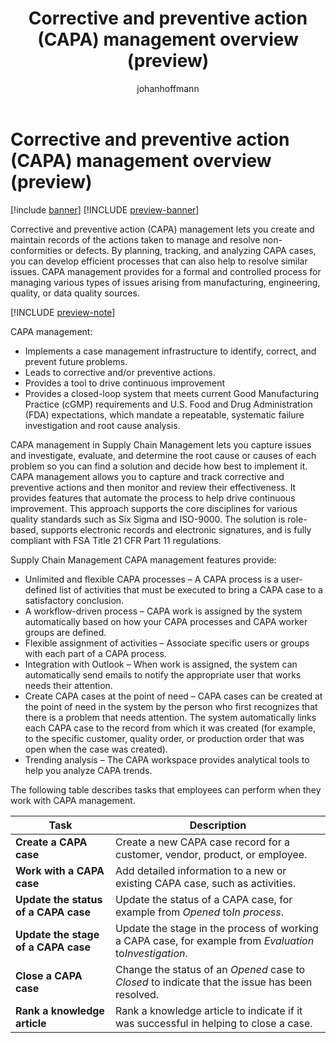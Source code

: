 ﻿---
title: Corrective and preventive action (CAPA) management overview (preview)
description: Corrective and preventive action (CAPA) management lets you create and maintain records of the corrective or preventive actions taken to manage and resolve non-conformities or defects involving products.
author: johanhoffmann
ms.author: johanho
ms.reviewer: kamaybac
ms.search.form:
ms.topic: how-to
ms.date: 04/25/2025
ms.custom: 
  - bap-template
---

# Corrective and preventive action (CAPA) management overview (preview)

[!include [banner](../../includes/banner.md)]
[!INCLUDE [preview-banner](~/../shared-content/shared/preview-includes/preview-banner.md)]
<!-- KFM: Preview until further notice -->

Corrective and preventive action (CAPA) management lets you create and maintain records of the actions taken to manage and resolve non-conformities or defects. By planning, tracking, and analyzing CAPA cases, you can develop efficient processes that can also help to resolve similar issues. CAPA management provides for a formal and controlled process for managing various types of issues arising from manufacturing, engineering, quality, or data quality sources.

[!INCLUDE [preview-note](~/../shared-content/shared/preview-includes/preview-note-d365.md)]

CAPA management:

- Implements a case management infrastructure to identify, correct, and prevent future problems.
- Leads to corrective and/or preventive actions.
- Provides a tool to drive continuous improvement
- Provides a closed-loop system that meets current Good Manufacturing Practice (cGMP) requirements and U.S. Food and Drug Administration (FDA) expectations, which mandate a repeatable, systematic failure investigation and root cause analysis.

CAPA management in Supply Chain Management lets you capture issues and investigate, evaluate, and determine the root cause or causes of each problem so you can find a solution and decide how best to implement it. CAPA management allows you to capture and track corrective and preventive actions and then monitor and review their effectiveness. It provides features that automate the process to help drive continuous improvement. This approach supports the core disciplines for various quality standards such as Six Sigma and ISO-9000. The solution is role-based, supports electronic records and electronic signatures, and is fully compliant with FSA Title 21 CFR Part 11 regulations.

Supply Chain Management CAPA management features provide:

- Unlimited and flexible CAPA processes – A CAPA process is a user-defined list of activities that must be executed to bring a CAPA case to a satisfactory conclusion.
- A workflow-driven process – CAPA work is assigned by the system automatically based on how your CAPA processes and CAPA worker groups are defined.
- Flexible assignment of activities – Associate specific users or groups with each part of a CAPA process.
- Integration with Outlook – When work is assigned, the system can automatically send emails to notify the appropriate user that works needs their attention.
- Create CAPA cases at the point of need – CAPA cases can be created at the point of need in the system by the person who first recognizes that there is a problem that needs attention. The system automatically links each CAPA case to the record from which it was created (for example, to the specific customer, quality order, or production order that was open when the case was created).
- Trending analysis – The CAPA workspace provides analytical tools to help you analyze CAPA trends.

The following table describes tasks that employees can perform when they work with CAPA management.

| Task | Description |
|--|--|
| **Create a CAPA case** | Create a new CAPA case record for a customer, vendor, product, or employee. |
| **Work with a CAPA case** | Add detailed information to a new or existing CAPA case, such as activities. |
| **Update the status of a CAPA case** | Update the status of a CAPA case, for example from *Opened* to*In process*. |
| **Update the stage of a CAPA case** | Update the stage in the process of working a CAPA case, for example from *Evaluation* to*Investigation*. |
| **Close a CAPA case** | Change the status of an *Opened* case to *Closed* to indicate that the issue has been resolved. |
| **Rank a knowledge article** | Rank a knowledge article to indicate if it was successful in helping to close a case. |

<!-- KFM: Not documented for CAPA: Service level agreement, Product change (Check completeness, Approve and activate changes), and Print CAPA case details -->